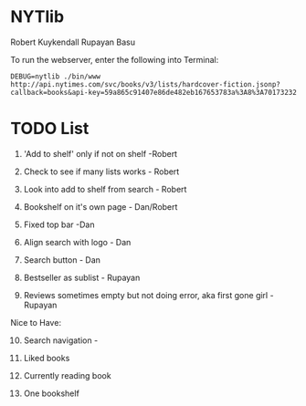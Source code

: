 NYTlib
======

Robert Kuykendall
Rupayan Basu


To run the webserver, enter the following into Terminal:

    DEBUG=nytlib ./bin/www
    http://api.nytimes.com/svc/books/v3/lists/hardcover-fiction.jsonp?callback=books&api-key=59a865c91407e86de482eb167653783a%3A8%3A70173232


TODO List
=========

1. 'Add to shelf' only if not on shelf -Robert 
5. Check to see if many lists works - Robert
9. Look into add to shelf from search - Robert

6. Bookshelf on it's own page - Dan/Robert

2. Fixed top bar -Dan
4. Align search with logo - Dan 
7. Search button - Dan 

3. Bestseller as sublist - Rupayan
8. Reviews sometimes empty but not doing error, aka first gone girl - Rupayan




Nice to Have:

10. Search navigation - 

60. Liked books
70. Currently reading book

99. One bookshelf
